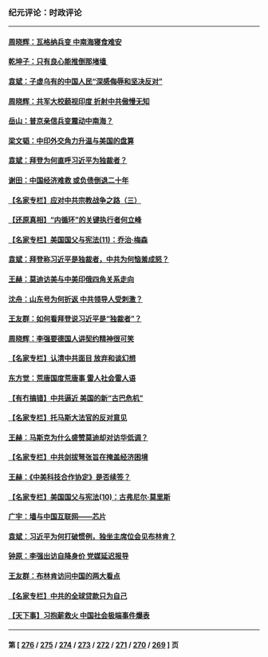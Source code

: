 ### 纪元评论：时政评论
---
#### [周晓辉：瓦格纳兵变 中南海寝食难安](../../pages/nsc1025/n14022416.md) 
#### [乾坤子：只有良心能推倒那堵墙 ](../../pages/nsc1025/n14022300.md) 
#### [袁斌：子虚乌有的中国人民“深感侮辱和坚决反对”](../../pages/nsc1025/n14022201.md) 
#### [周晓辉：共军大校藐视印度 折射中共傲慢无知](../../pages/nsc1025/n14022194.md) 
#### [岳山：普京亲信兵变震动中南海？](../../pages/nsc1025/n14022079.md) 
#### [梁文韬：中印外交角力升温与美国的盘算](../../pages/nsc1025/n14021984.md) 
#### [袁斌：拜登为何直呼习近平为独裁者？](../../pages/nsc1025/n14021947.md) 
#### [谢田：中国经济难救 或负债倒退二十年](../../pages/nsc1025/n14021719.md) 
#### [【名家专栏】应对中共宗教战争之路（三）](../../pages/nsc1025/n14010377.md) 
#### [【还原真相】“内循环”的关键执行者何立峰](../../pages/nsc1025/n14021571.md) 
#### [【名家专栏】美国国父与宪法(11)：乔治‧梅森](../../pages/nsc1025/n14020397.md) 
#### [袁斌：拜登称习近平是独裁者，中共为何恼羞成怒？](../../pages/nsc1025/n14021432.md) 
#### [王赫：莫迪访美与中美印俄四角关系走向](../../pages/nsc1025/n14021188.md) 
#### [沈舟：山东号为何折返 中共领导人受刺激？](../../pages/nsc1025/n14021293.md) 
#### [王友群：如何看拜登说习近平是“独裁者”？](../../pages/nsc1025/n14021118.md) 
#### [周晓辉：李强要德国人讲契约精神很可笑](../../pages/nsc1025/n14021099.md) 
#### [【名家专栏】认清中共面目 放弃和谈幻想](../../pages/nsc1025/n14020953.md) 
#### [东方觉：荒唐国度荒唐事 雷人社会雷人语](../../pages/nsc1025/n14020970.md) 
#### [【有冇搞错】中共逼近 美国的新“古巴危机”](../../pages/nsc1025/n14020883.md) 
#### [【名家专栏】托马斯大法官的反对意见](../../pages/nsc1025/n14020392.md) 
#### [王赫：马斯克为什么盛赞莫迪却对访华低调？](../../pages/nsc1025/n14020655.md) 
#### [【名家专栏】中共剑拔弩张旨在掩盖经济困境](../../pages/nsc1025/n14019668.md) 
#### [王赫：《中美科技合作协定》是否续签？](../../pages/nsc1025/n14020177.md) 
#### [【名家专栏】美国国父与宪法(10)：古弗尼尔‧莫里斯](../../pages/nsc1025/n14016751.md) 
#### [广宇：墙与中国互联网——芯片](../../pages/nsc1025/n14020146.md) 
#### [袁斌：习近平为何打破惯例，独坐主席位会见布林肯？](../../pages/nsc1025/n14020139.md) 
#### [钟原：李强出访自降身价 党媒延迟报导](../../pages/nsc1025/n14019881.md) 
#### [王友群：布林肯访问中国的两大看点](../../pages/nsc1025/n14019817.md) 
#### [【名家专栏】中共的全球贷款只为自己](../../pages/nsc1025/n14019658.md) 
#### [【天下事】习抱薪救火 中国社会极端事件爆表](../../pages/nsc1025/n14019743.md) 

---
#### 第 [ [276](./276.md) / [275](./275.md) / [274](./274.md) / [273](./273.md) / [272](./272.md) / [271](./271.md) / [270](./270.md) / [269](./269.md) ] 页
